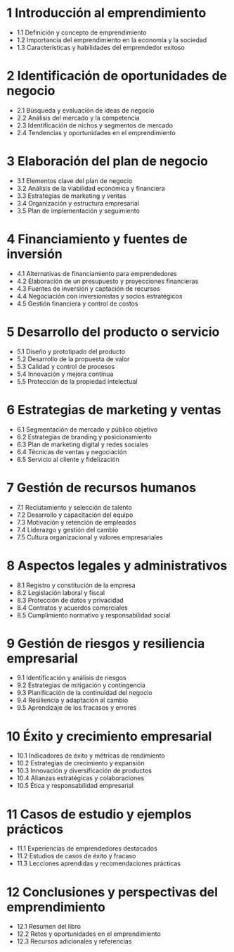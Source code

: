 # 1 Introducción al emprendimiento
- 1.1 Definición y concepto de emprendimiento
- 1.2 Importancia del emprendimiento en la economía y la sociedad
- 1.3 Características y habilidades del emprendedor exitoso

# 2 Identificación de oportunidades de negocio
- 2.1 Búsqueda y evaluación de ideas de negocio
- 2.2 Análisis del mercado y la competencia
- 2.3 Identificación de nichos y segmentos de mercado
- 2.4 Tendencias y oportunidades en el emprendimiento

# 3 Elaboración del plan de negocio
- 3.1 Elementos clave del plan de negocio
- 3.2 Análisis de la viabilidad económica y financiera
- 3.3 Estrategias de marketing y ventas
- 3.4 Organización y estructura empresarial
- 3.5 Plan de implementación y seguimiento

# 4 Financiamiento y fuentes de inversión
- 4.1 Alternativas de financiamiento para emprendedores
- 4.2 Elaboración de un presupuesto y proyecciones financieras
- 4.3 Fuentes de inversión y captación de recursos
- 4.4 Negociación con inversionistas y socios estratégicos
- 4.5 Gestión financiera y control de costos

# 5 Desarrollo del producto o servicio
- 5.1 Diseño y prototipado del producto
- 5.2 Desarrollo de la propuesta de valor
- 5.3 Calidad y control de procesos
- 5.4 Innovación y mejora continua
- 5.5 Protección de la propiedad intelectual

# 6 Estrategias de marketing y ventas
- 6.1 Segmentación de mercado y público objetivo
- 6.2 Estrategias de branding y posicionamiento
- 6.3 Plan de marketing digital y redes sociales
- 6.4 Técnicas de ventas y negociación
- 6.5 Servicio al cliente y fidelización

# 7 Gestión de recursos humanos
- 7.1 Reclutamiento y selección de talento
- 7.2 Desarrollo y capacitación del equipo
- 7.3 Motivación y retención de empleados
- 7.4 Liderazgo y gestión del cambio
- 7.5 Cultura organizacional y valores empresariales

# 8 Aspectos legales y administrativos
- 8.1 Registro y constitución de la empresa
- 8.2 Legislación laboral y fiscal
- 8.3 Protección de datos y privacidad
- 8.4 Contratos y acuerdos comerciales
- 8.5 Cumplimiento normativo y responsabilidad social

# 9 Gestión de riesgos y resiliencia empresarial
- 9.1 Identificación y análisis de riesgos
- 9.2 Estrategias de mitigación y contingencia
- 9.3 Planificación de la continuidad del negocio
- 9.4 Resiliencia y adaptación al cambio
- 9.5 Aprendizaje de los fracasos y errores

# 10 Éxito y crecimiento empresarial
- 10.1 Indicadores de éxito y métricas de rendimiento
- 10.2 Estrategias de crecimiento y expansión
- 10.3 Innovación y diversificación de productos
- 10.4 Alianzas estratégicas y colaboraciones
- 10.5 Ética y responsabilidad empresarial

# 11 Casos de estudio y ejemplos prácticos
- 11.1 Experiencias de emprendedores destacados
- 11.2 Estudios de casos de éxito y fracaso
- 11.3 Lecciones aprendidas y recomendaciones prácticas

# 12 Conclusiones y perspectivas del emprendimiento
- 12.1 Resumen del libro
- 12.2 Retos y oportunidades en el emprendimiento
- 12.3 Recursos adicionales y referencias
